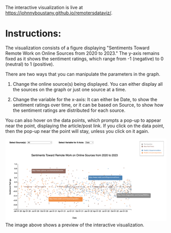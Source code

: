 The interactive visualization is live at https://johnnyboustany.github.io/remotersdataviz/.

# Instructions:

The visualization consists of a figure displaying "Sentiments Toward Remote Work on Online Sources from 2020 to 2023."
The y-axis remains fixed as it shows the sentiment ratings, which range from -1 (negative) to 0 (neutral) to 1 (positive).

There are two ways that you can manipulate the parameters in the graph.

1. Change the online source(s) being displayed. You can either display all the sources on the graph or just one source at a time.

2. Change the variable for the x-axis: It can either be Date, to show the sentiment ratings over time, or it can be based on Source, to show how the sentiment ratings are distributed for each source.

You can also hover on the data points, which prompts a pop-up to appear near the point, displaying the article/post link. If you click on the data point, then the pop-up near the point will stay, unless you click on it again.


![A preview of the interactive visualization.](prev_viz.png)
The image above shows a preview of the interactive visualization.
